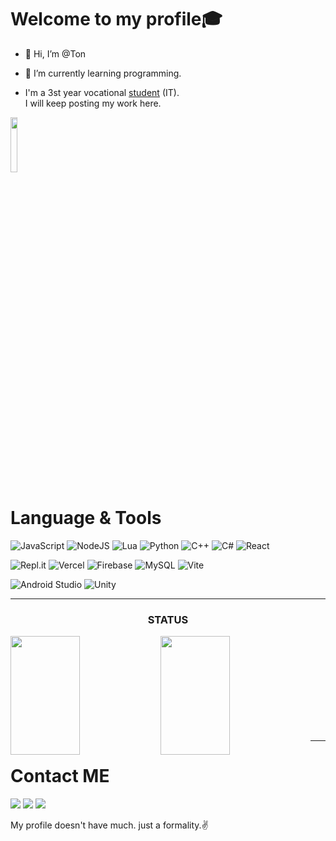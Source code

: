 <h1>Welcome to my profile🎓</h1>

- 👋 Hi, I’m @Ton
- 🌱 I’m currently learning programming.

- I'm a 3st year vocational [student](http://www.petkasem.ac.th/index.php/th/) (IT). <br/>I will keep posting my work here.

<img width="15%" src="https://camo.githubusercontent.com/25f4341435db58189f8ec1d5933b531497ccbcbf4ba1ced12f677b308c7eea66/68747470733a2f2f632e74656e6f722e636f6d2f474e37334d4b4261775a5941414141692f627573792d637574652e676966">

# Language & Tools
![JavaScript](https://img.shields.io/badge/javascript-%23323330.svg?style=for-the-badge&logo=javascript&logoColor=%23F7DF1E)
![NodeJS](https://img.shields.io/badge/node.js-6DA55F?style=for-the-badge&logo=node.js&logoColor=white)
![Lua](https://img.shields.io/badge/lua-%232C2D72.svg?style=for-the-badge&logo=lua&logoColor=white)
![Python](https://img.shields.io/badge/python-3670A0?style=for-the-badge&logo=python&logoColor=ffdd54)
![C++](https://img.shields.io/badge/c++-%2300599C.svg?style=for-the-badge&logo=c%2B%2B&logoColor=white)
![C#](https://img.shields.io/badge/c%23-%23239120.svg?style=for-the-badge&logo=c-sharp&logoColor=white)
![React](https://img.shields.io/badge/react-%2320232a.svg?style=for-the-badge&logo=react&logoColor=%2361DAFB)

![Repl.it](https://img.shields.io/badge/Repl.it-%230D101E.svg?style=for-the-badge&logo=replit&logoColor=white)
![Vercel](https://img.shields.io/badge/vercel-%23000000.svg?style=for-the-badge&logo=vercel&logoColor=white)
![Firebase](https://img.shields.io/badge/firebase-%23039BE5.svg?style=for-the-badge&logo=firebase)
![MySQL](https://img.shields.io/badge/mysql-%2300f.svg?style=for-the-badge&logo=mysql&logoColor=white)
![Vite](https://img.shields.io/badge/vite-%23646CFF.svg?style=for-the-badge&logo=vite&logoColor=white)

![Android Studio](https://img.shields.io/badge/Android%20Studio-3DDC84.svg?style=for-the-badge&logo=android-studio&logoColor=white)
![Unity](https://img.shields.io/badge/unity-%23000000.svg?style=for-the-badge&logo=unity&logoColor=white)

<hr>
<h3 align="center">STATUS</h3>

<img align="left" width="47%" height="190px" src="https://github-readme-stats.vercel.app/api?username=ScriptBloxX&show_icons=true&theme=radical">  
<img align="left" width="47%" height="190px" src="https://github-readme-stats.vercel.app/api/top-langs/?username=anuraghazra&layout=compact">
<br/><br/><br/><br/><br/><br/><br/><br/><br/>

<hr>

# Contact ME
[<img src="https://img.shields.io/badge/Facebook-%231877F2.svg?style=for-the-badge&logo=Facebook&logoColor=white"></img>](https://www.facebook.com/???/)
[<img src="https://img.shields.io/badge/%3CLazy|Family%3E-%237289DA.svg?style=for-the-badge&logo=discord&logoColor=white"></img>](https://discord.gg/4vQ5Zc7)
[<img src="https://img.shields.io/badge/<tondev_so>-%23E4405F.svg?style=for-the-badge&logo=Instagram&logoColor=white"></img>](https://www.instagram.com/tondev_so/)

 My profile doesn't have much. just a formality.✌
<!---
ScriptBloxX/ScriptBloxX is a ✨ special ✨ repository because its `README.md` (this file) appears on your GitHub profile.
You can click the Preview link to take a look at your changes.
--->
